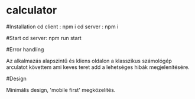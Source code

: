 # calculator

#Installation
cd client : npm i
cd server : npm i

#Start
cd server: npm run start

#Error handling

Az alkalmazás alapszintű és kliens oldalon a klasszikus számológép arculatot követtem ami keves teret add a lehetséges hibák megjelenítésére.

#Design

Minimális design, 'mobile first' megközelítés.
